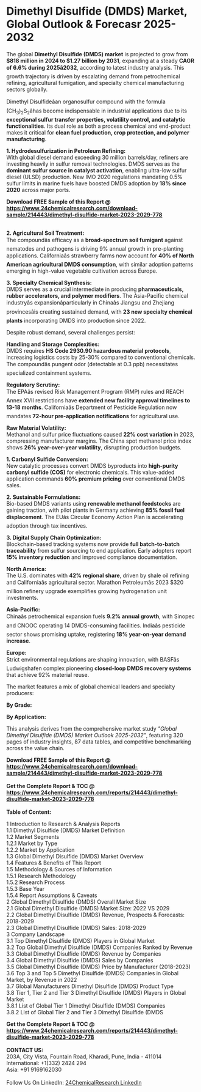 <h1>Dimethyl Disulfide (DMDS) Market, Global Outlook &amp; Forecasr 2025-2032</h1><p>The global <strong>Dimethyl Disulfide (DMDS) market</strong> is projected to grow from <strong>$818 million in 2024 to $1.27 billion by 2031</strong>, expanding at a steady <strong>CAGR of 6.6% during 2025â2032</strong>, according to latest industry analysis. This growth trajectory is driven by escalating demand from petrochemical refining, agricultural fumigation, and specialty chemical manufacturing sectors globally.</p><p>Dimethyl Disulfideâan organosulfur compound with the formula (CH<sub>3</sub>)<sub>2</sub>S<sub>2</sub>âhas become indispensable in industrial applications due to its <strong>exceptional sulfur transfer properties, volatility control, and catalytic functionalities</strong>. Its dual role as both a process chemical and end-product makes it critical for <strong>clean fuel production, crop protection, and polymer manufacturing</strong>.</p><p><strong>1. Hydrodesulfurization in Petroleum Refining:</strong><br>
With global diesel demand exceeding 30 million barrels/day, refiners are investing heavily in sulfur removal technologies. DMDS serves as the <strong>dominant sulfur source in catalyst activation</strong>, enabling ultra-low sulfur diesel (ULSD) production. New IMO 2020 regulations mandating 0.5% sulfur limits in marine fuels have boosted DMDS adoption by <strong>18% since 2020</strong> across major ports.</p><div><b>Download FREE Sample of this Report @ 
            <a href="https://www.24chemicalresearch.com/download-sample/214443/dimethyl-disulfide-market-2023-2029-778">
            https://www.24chemicalresearch.com/download-sample/214443/dimethyl-disulfide-market-2023-2029-778</a></b></div><br><p><strong>2. Agricultural Soil Treatment:</strong><br>
The compoundâs efficacy as a <strong>broad-spectrum soil fumigant</strong> against nematodes and pathogens is driving 9% annual growth in pre-planting applications. Californiaâs strawberry farms now account for <strong>40% of North American agricultural DMDS consumption</strong>, with similar adoption patterns emerging in high-value vegetable cultivation across Europe.</p><p><strong>3. Specialty Chemical Synthesis:</strong><br>
DMDS serves as a crucial intermediate in producing <strong>pharmaceuticals, rubber accelerators, and polymer modifiers</strong>. The Asia-Pacific chemical industryâs expansionâparticularly in Chinaâs Jiangsu and Zhejiang provincesâis creating sustained demand, with <strong>23 new specialty chemical plants</strong> incorporating DMDS into production since 2022.</p><p>Despite robust demand, several challenges persist:</p><p><strong>Handling and Storage Complexities:</strong><br>
DMDS requires <strong>HS Code 2930.90 hazardous material protocols</strong>, increasing logistics costs by 25-30% compared to conventional chemicals. The compoundâs pungent odor (detectable at 0.3 ppb) necessitates specialized containment systems.</p><p><strong>Regulatory Scrutiny:</strong><br>
The EPAâs revised Risk Management Program (RMP) rules and REACH Annex XVII restrictions have <strong>extended new facility approval timelines to 13-18 months</strong>. Californiaâs Department of Pesticide Regulation now mandates <strong>72-hour pre-application notifications</strong> for agricultural use.</p><p><strong>Raw Material Volatility:</strong><br>
Methanol and sulfur price fluctuations caused <strong>22% cost variation</strong> in 2023, compressing manufacturer margins. The China spot methanol price index shows <strong>26% year-over-year volatility</strong>, disrupting production budgets.</p><p><strong>1. Carbonyl Sulfide Conversion:</strong><br>
New catalytic processes convert DMDS byproducts into <strong>high-purity carbonyl sulfide (COS)</strong> for electronic chemicals. This value-added application commands <strong>60% premium pricing</strong> over conventional DMDS sales.</p><p><strong>2. Sustainable Formulations:</strong><br>
Bio-based DMDS variants using <strong>renewable methanol feedstocks</strong> are gaining traction, with pilot plants in Germany achieving <strong>85% fossil fuel displacement</strong>. The EUâs Circular Economy Action Plan is accelerating adoption through tax incentives.</p><p><strong>3. Digital Supply Chain Optimization:</strong><br>
Blockchain-based tracking systems now provide <strong>full batch-to-batch traceability</strong> from sulfur sourcing to end application. Early adopters report <strong>15% inventory reduction</strong> and improved compliance documentation.</p><p><strong>North America:</strong><br>
The U.S. dominates with <strong>42% regional share</strong>, driven by shale oil refining and Californiaâs agricultural sector. Marathon Petroleumâs 2023 $320 million refinery upgrade exemplifies growing hydrogenation unit investments.</p><p><strong>Asia-Pacific:</strong><br>
Chinaâs petrochemical expansion fuels <strong>9.2% annual growth</strong>, with Sinopec and CNOOC operating 14 DMDS-consuming facilities. Indiaâs pesticide sector shows promising uptake, registering <strong>18% year-on-year demand increase</strong>.</p><p><strong>Europe:</strong><br>
Strict environmental regulations are shaping innovation, with BASFâs Ludwigshafen complex pioneering <strong>closed-loop DMDS recovery systems</strong> that achieve 92% material reuse.</p><p>The market features a mix of global chemical leaders and specialty producers:</p><p><strong>By Grade:</strong></p><p><strong>By Application:</strong></p><p>This analysis derives from the comprehensive market study <em>"Global Dimethyl Disulfide (DMDS) Market Outlook 2025-2032"</em>, featuring 320 pages of industry insights, 87 data tables, and competitive benchmarking across the value chain.</p><div><b>Download FREE Sample of this Report @ 
            <a href="https://www.24chemicalresearch.com/download-sample/214443/dimethyl-disulfide-market-2023-2029-778">
            https://www.24chemicalresearch.com/download-sample/214443/dimethyl-disulfide-market-2023-2029-778</a></b></div><br><div><b>Get the Complete Report & TOC @ 
            <a href="https://www.24chemicalresearch.com/reports/214443/dimethyl-disulfide-market-2023-2029-778">
            https://www.24chemicalresearch.com/reports/214443/dimethyl-disulfide-market-2023-2029-778</a></b></div><br>
            <b>Table of Content:</b><p>1 Introduction to Research & Analysis Reports<br />
    1.1 Dimethyl Disulfide (DMDS) Market Definition<br />
    1.2 Market Segments<br />
        1.2.1 Market by Type<br />
        1.2.2 Market by Application<br />
    1.3 Global Dimethyl Disulfide (DMDS) Market Overview<br />
    1.4 Features & Benefits of This Report<br />
    1.5 Methodology & Sources of Information<br />
        1.5.1 Research Methodology<br />
        1.5.2 Research Process<br />
        1.5.3 Base Year<br />
        1.5.4 Report Assumptions & Caveats<br />
2 Global Dimethyl Disulfide (DMDS) Overall Market Size<br />
    2.1 Global Dimethyl Disulfide (DMDS) Market Size: 2022 VS 2029<br />
    2.2 Global Dimethyl Disulfide (DMDS) Revenue, Prospects & Forecasts: 2018-2029<br />
    2.3 Global Dimethyl Disulfide (DMDS) Sales: 2018-2029<br />
3 Company Landscape<br />
    3.1 Top Dimethyl Disulfide (DMDS) Players in Global Market<br />
    3.2 Top Global Dimethyl Disulfide (DMDS) Companies Ranked by Revenue<br />
    3.3 Global Dimethyl Disulfide (DMDS) Revenue by Companies<br />
    3.4 Global Dimethyl Disulfide (DMDS) Sales by Companies<br />
    3.5 Global Dimethyl Disulfide (DMDS) Price by Manufacturer (2018-2023)<br />
    3.6 Top 3 and Top 5 Dimethyl Disulfide (DMDS) Companies in Global Market, by Revenue in 2022<br />
    3.7 Global Manufacturers Dimethyl Disulfide (DMDS) Product Type<br />
    3.8 Tier 1, Tier 2 and Tier 3 Dimethyl Disulfide (DMDS) Players in Global Market<br />
        3.8.1 List of Global Tier 1 Dimethyl Disulfide (DMDS) Companies<br />
        3.8.2 List of Global Tier 2 and Tier 3 Dimethyl Disulfide (DMDS</p><div><b>Get the Complete Report & TOC @ 
            <a href="https://www.24chemicalresearch.com/reports/214443/dimethyl-disulfide-market-2023-2029-778">
            https://www.24chemicalresearch.com/reports/214443/dimethyl-disulfide-market-2023-2029-778</a></b></div><br><b>CONTACT US:</b><br>
            203A, City Vista, Fountain Road, Kharadi, Pune, India - 411014<br>
            International: +1(332) 2424 294<br>
            Asia: +91 9169162030 <br><br>
            Follow Us On LinkedIn: <a href="https://www.linkedin.com/company/24chemicalresearch/">24ChemicalResearch LinkedIn</a>